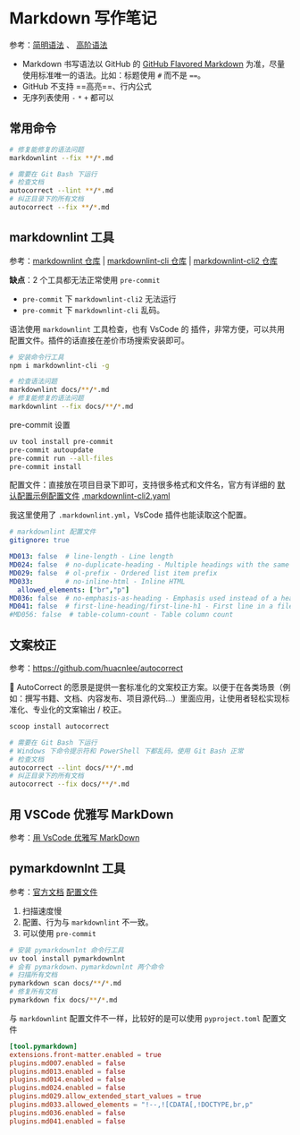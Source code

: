 # Markdown 写作笔记

参考：[简明语法](https://www.zybuluo.com/mdeditor?url=https://www.zybuluo.com/static/editor/md-help.markdown) 、 [高阶语法](https://www.zybuluo.com/mdeditor?url=https://www.zybuluo.com/static/editor/md-help.markdown#cmd-markdown-%E9%AB%98%E9%98%B6%E8%AF%AD%E6%B3%95%E6%89%8B%E5%86%8C)

* Markdown 书写语法以 GitHub 的 [GitHub Flavored Markdown](https://docs.github.com/en/get-started/writing-on-github/getting-started-with-writing-and-formatting-on-github/basic-writing-and-formatting-syntax) 为准，尽量使用标准唯一的语法。比如：标题使用 `#` 而不是 `==`。
* GitHub 不支持 ==高亮==、行内公式
* 无序列表使用 `-` `*` `+` 都可以

## 常用命令

```sh
# 修复能修复的语法问题
markdownlint --fix **/*.md

# 需要在 Git Bash 下运行
# 检查文档
autocorrect --lint **/*.md
# 纠正目录下的所有文档
autocorrect --fix **/*.md
```

## markdownlint 工具

参考：[markdownlint 仓库](https://github.com/DavidAnson/markdownlint) | [markdownlint-cli 仓库](https://github.com/igorshubovych/markdownlint-cli) | [markdownlint-cli2 仓库](https://github.com/DavidAnson/markdownlint-cli2)

**缺点**：2 个工具都无法正常使用 `pre-commit`

* `pre-commit` 下 `markdownlint-cli2` 无法运行
* `pre-commit` 下 `markdownlint-cli` 乱码。

语法使用 `markdownlint` 工具检查，也有 VsCode 的 插件，非常方便，可以共用配置文件。插件的话直接在差价市场搜索安装即可。

```sh
# 安装命令行工具
npm i markdownlint-cli -g

# 检查语法问题
markdownlint docs/**/*.md
# 修复能修复的语法问题
markdownlint --fix docs/**/*.md
```

pre-commit 设置

```sh
uv tool install pre-commit
pre-commit autoupdate
pre-commit run --all-files
pre-commit install
```

配置文件：直接放在项目目录下即可，支持很多格式和文件名，官方有详细的 [默认配置示例配置文件](https://github.com/DavidAnson/markdownlint/blob/v0.32.1/schema/.markdownlint.yaml) [.markdownlint-cli2.yaml](https://github.com/DavidAnson/markdownlint-cli2/blob/main/test/markdownlint-cli2-yaml-example/.markdownlint-cli2.yaml)

我这里使用了 `.markdownlint.yml`，VsCode 插件也能读取这个配置。

```yaml
# markdownlint 配置文件
gitignore: true

MD013: false  # line-length - Line length
MD024: false  # no-duplicate-heading - Multiple headings with the same content
MD029: false  # ol-prefix - Ordered list item prefix
MD033:        # no-inline-html - Inline HTML
  allowed_elements: ["br","p"]
MD036: false  # no-emphasis-as-heading - Emphasis used instead of a heading
MD041: false  # first-line-heading/first-line-h1 - First line in a file should be a top-level heading
#MD056: false  # table-column-count - Table column count
```

## 文案校正

参考：<https://github.com/huacnlee/autocorrect>

🎯 AutoCorrect 的愿景是提供一套标准化的文案校正方案。以便于在各类场景（例如：撰写书籍、文档、内容发布、项目源代码...）里面应用，让使用者轻松实现标准化、专业化的文案输出 / 校正。

```sh
scoop install autocorrect

# 需要在 Git Bash 下运行
# Windows 下命令提示符和 PowerShell 下都乱码，使用 Git Bash 正常
# 检查文档
autocorrect --lint docs/**/*.md
# 纠正目录下的所有文档
autocorrect --fix docs/**/*.md
```

## 用 VSCode 优雅写 MarkDown

参考：[用 VsCode 优雅写 MarkDown](https://www.cnblogs.com/fanxiaozao/p/18578845)

## pymarkdownlnt 工具

参考：[官方文档](https://pymarkdown.readthedocs.io/en/latest/)  [配置文件](https://application-properties.readthedocs.io/en/latest/file-types/#configuration-file-types)

1. 扫描速度慢
2. 配置、行为与 `markdownlint` 不一致。
3. 可以使用 `pre-commit`

```sh
# 安装 pymarkdownlnt 命令行工具
uv tool install pymarkdownlnt
# 会有 pymarkdown、pymarkdownlnt 两个命令
# 扫描所有文档
pymarkdown scan docs/**/*.md
# 修复所有文档
pymarkdown fix docs/**/*.md
```

与 `markdownlint` 配置文件不一样，比较好的是可以使用 `pyproject.toml` 配置文件

```toml
[tool.pymarkdown]
extensions.front-matter.enabled = true
plugins.md007.enabled = false
plugins.md013.enabled = false
plugins.md014.enabled = false
plugins.md024.enabled = false
plugins.md029.allow_extended_start_values = true
plugins.md033.allowed_elements = "!--,![CDATA[,!DOCTYPE,br,p"
plugins.md036.enabled = false
plugins.md041.enabled = false
```
